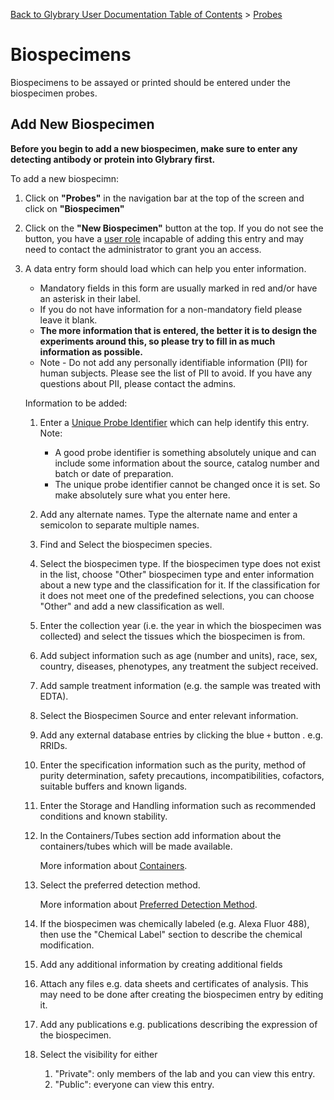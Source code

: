 [Back to Glybrary User Documentation Table of Contents](/user/README.md#table-of-contents) > [Probes](/user/guides/Probes.md)

# Biospecimens

Biospecimens to be assayed or printed should be entered under the biospecimen probes.

## Add New Biospecimen

**Before you begin to add a new biospecimen, make sure to enter any detecting antibody or protein into Glybrary first.**

To add a new biospecimn:
1. Click on **"Probes"** in the navigation bar at the top of the screen and click on **"Biospecimen"**
1. Click on the **"New Biospecimen"** button at the top. If you do not see the button, 
you have a [user role](/user/guides/UserRoles.md) incapable of adding this entry and may need to contact the administrator to grant you an access.
1. A data entry form should load which can help you enter information.
    - Mandatory fields in this form are usually marked in red and/or have an asterisk in their label.
    - If you do not have information for a non-mandatory field please leave it blank. 
    - **The more information that is entered, the better it is to design the experiments around this, so please try to fill in as much information as possible.**
    - Note - Do not add any personally identifiable information (PII) for human subjects. Please see the list of PII to avoid. If you have any questions about PII,
    please contact the admins.

    Information to be added:
    1. Enter a [Unique Probe Identifier](/user/guides/Probes.md#unique-probe-identifier) which can help identify this entry. Note:
        - A good probe identifier is something absolutely unique and can include some information about the source, catalog number and batch or date of preparation.
        - The unique probe identifier cannot be changed once it is set. So make absolutely sure what you enter here.
    1. Add any alternate names. Type the alternate name and enter a semicolon to separate multiple names.
    1. Find and Select the biospecimen species.
    1. Select the biospecimen type. If the biospecimen type does not exist in the list, choose "Other" biospecimen type and enter information about a new type and 
    the classification for it. If the classification for it does not meet one of the predefined selections, you can choose "Other" and add a new classification as well.
    1. Enter the collection year (i.e. the year in which the biospecimen was collected) and select the tissues which the biospecimen is from.
    1. Add subject information such as age (number and units), race, sex, country, diseases, phenotypes, any treatment the subject received.
    1. Add sample treatment information (e.g. the sample was treated with EDTA).
    1. Select the Biospecimen Source and enter relevant information.
    1. Add any external database entries by clicking the blue `+` button . e.g. RRIDs. 

    1. Enter the specification information such as the purity, method of purity determination, safety precautions, incompatibilities, cofactors, suitable buffers and known ligands.
    1. Enter the Storage and Handling information such as recommended conditions and known stability.
    1. In the Containers/Tubes section add information about the containers/tubes which will be made available. 
        
        More information about [Containers](/user/guides/probes/Containers.md).
    1. Select the preferred detection method.
        
        More information about [Preferred Detection Method](/user/guides/probes/PreferredDetectionMethod.md).
    1. If the biospecimen was chemically labeled (e.g. Alexa Fluor 488), then use the "Chemical Label" section to describe the chemical modification.
    1. Add any additional information by creating additional fields
    1. Attach any files e.g. data sheets and certificates of analysis. This may need to be done after creating the biospecimen entry by editing it.
    1. Add any publications e.g. publications describing the expression of the biospecimen.
    1. Select the visibility for either 
        1. "Private": only members of the lab and you can view this entry.
        2. "Public": everyone can view this entry.
